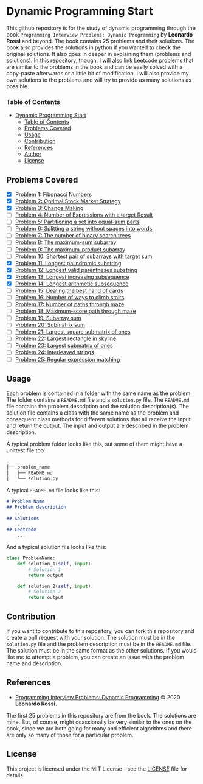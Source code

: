 # Dynamic Programming Start
This github repository is for the study of dynamic programming through the book `Programming Interview Problems: Dynamic Programming` by <b>Leonardo Rossi</b> and beyond. The book contains 25 problems and their solutions. The book also provides the solutions in python if you wanted to check the original solutions. It also goes in deeper in explaining them (problems and solutions). In this repository, though, I will also link Leetcode problems that are similar to the problems in the book and can be easily solved with a copy-paste afterwards or a little bit of modification. I will also provide my own solutions to the problems and will try to provide as many solutions as possible.

### Table of Contents
- [Dynamic Programming Start](#dynamic-programming-start)
    - [Table of Contents](#table-of-contents)
    - [Problems Covered](#problems-covered)
    - [Usage](#usage)
    - [Contribution](#contribution)
    - [References](#references)
    - [Author](#author)
    - [License](#license)

## Problems Covered
- [x] [Problem 1: Fibonacci Numbers](the_fibonacci_sequence)
- [X] [Problem 2: Optimal Stock Market Strategy](optimal_stock_market_strategy)
- [X] [Problem 3: Change Making](change_making)
- [ ] [Problem 4: Number of Expressions with a target Result](number_of_expressions_with_a_target_result)
- [ ] [Problem 5: Partitioning a set into equal-sum parts](partitioning_a_set_into_equal_sum_parts)
- [ ] [Problem 6: Splitting a string without spaces into words](splitting_a_string_without_spaces_into_words)
- [ ] [Problem 7: The number of binary search trees](the_number_of_binary_search_trees)
- [ ] [Problem 8: The maximum-sum subarray](the_maximum_sum_subarray)
- [ ] [Problem 9: The maximum-product subarray](the_maximum_product_subarray)
- [ ] [Problem 10: Shortest pair of subarrays with target sum](shortest_pair_of_subarrays_with_target_sum)
- [X] [Problem 11: Longest palindromic substring](longest_palindromic_substring)
- [X] [Problem 12: Longest valid parentheses substring](longest_valid_parentheses_substring)
- [X] [Problem 13: Longest increasing subsequence](longest_increasing_subsequence)
- [X] [Problem 14: Longest arithmetic subsequence](longest_arithmetic_subsequence)
- [ ] [Problem 15: Dealing the best hand of cards](dealing_the_best_hand_of_cards)
- [ ] [Problem 16: Number of ways to climb stairs](number_of_ways_to_climb_stairs)
- [ ] [Problem 17: Number of paths through maze](number_of_paths_through_maze)
- [ ] [Problem 18: Maximum-score path through maze](maximum_score_path_through_maze)
- [ ] [Problem 19: Subarray sum](subarray_sum)
- [ ] [Problem 20: Submatrix sum](submatrix_sum)
- [ ] [Problem 21: Largest square submatrix of ones](largest_square_submatrix_of_ones)
- [ ] [Problem 22: Largest rectangle in skyline](largest_rectangle_in_skyline)
- [ ] [Problem 23: Largest submatrix of ones](largest_submatrix_of_ones)
- [ ] [Problem 24: Interleaved strings](interleaved_strings)
- [ ] [Problem 25: Regular expression matching](regular_expression_matching)

## Usage
Each problem is contained in a folder with the same name as the problem. The folder contains a `README.md` file and a `solution.py` file. The `README.md` file contains the problem description and the solution description(s). The solution file contains a class with the same name as the problem and consequent class methods for different solutions that all receive the input and return the output. The input and output are described in the problem description.

A typical problem folder looks like this, sut some of them might have a unittest file too:
```sh
.
├── problem_name
│   ├── README.md
│   └── solution.py
```

A typical `README.md` file looks like this:
```markdown
# Problem Name
## Problem description
    ...
## Solutions
    ...
## Leetcode
    ...
```


And a typical solution file looks like this:
```python
class ProblemName:
    def solution_1(self, input):
        # Solution 1
        return output

    def solution_2(self, input):
        # Solution 2
        return output
```

## Contribution
If you want to contribute to this repository, you can fork this repository and create a pull request with your solution. The solution must be in the `solution.py` file and the problem description must be in the `README.md` file. The solution must be in the same format as the other solutions. If you would like me to attempt a problem, you can create an issue with the problem name and description.

## References
- [Programming Interview Problems: Dynamic Programming](https://www.amazon.com/Programming-Interview-Problems-Dynamic-solutions-ebook/dp/B08RRQWV21) ©️ 2020 <b>Leonardo Rossi</b>.

The first 25 problems in this repository are from the book. The solutions are mine. But, of course, might ocassionally be very similar to the ones on the book, since we are both going for many and efficient algorithms and there are only so many of those for a particular problem.

## License
This project is licensed under the MIT License - see the [LICENSE](LICENSE) file for details.
